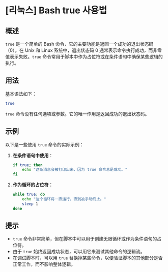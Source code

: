 # [리눅스] Bash true 사용법

## 概述
`true` 是一个简单的 Bash 命令，它的主要功能是返回一个成功的退出状态码（0）。在 Unix 和 Linux 系统中，退出状态码 0 通常表示命令执行成功，而非零值表示失败。`true` 命令常用于脚本中作为占位符或在条件语句中确保某些逻辑的执行。

## 用法
基本语法如下：
```bash
true
```

`true` 命令没有任何选项或参数。它的唯一作用是返回成功的退出状态码。

## 示例
以下是一些使用 `true` 命令的实际示例：

1. **在条件语句中使用**：
   ```bash
   if true; then
       echo "这条消息会被打印出来，因为 true 命令总是成功。"
   fi
   ```

2. **作为循环的占位符**：
   ```bash
   while true; do
       echo "这个循环将一直运行，直到被手动终止。"
       sleep 1
   done
   ```

## 提示
- `true` 命令非常简单，但在脚本中可以用于创建无限循环或作为条件语句的占位符。
- 由于 `true` 始终返回成功状态，可以用它来测试其他命令的逻辑流。
- 在调试脚本时，可以用 `true` 替换掉某些命令，以便验证脚本的其他部分是否正常工作，而不影响整体逻辑。